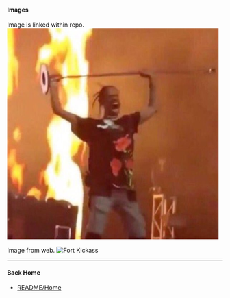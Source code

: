 #### Images

Image is linked within repo.
![TravisScott Going Sicko Mode](Travis.png)

Image from web.
![Fort Kickass](https://static1.fjcdn.com/comments/Love+archer+_a7291b0c964150f35c5245cdf7490241.png)

---

#### Back Home

   - [README/Home](README.md)